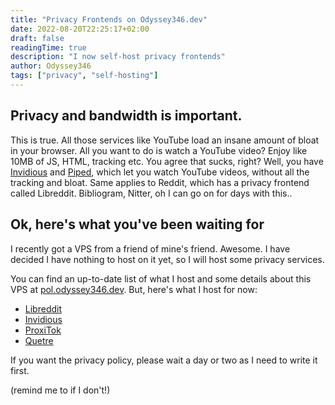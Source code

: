 ```yaml
---
title: "Privacy Frontends on Odyssey346.dev"
date: 2022-08-20T22:25:17+02:00
draft: false
readingTime: true
description: "I now self-host privacy frontends"
author: Odyssey346
tags: ["privacy", "self-hosting"]
---
```

## Privacy and bandwidth is important.
This is true. All those services like YouTube load an insane amount of bloat in your browser. All you want to do is watch a YouTube video? Enjoy like 10MB of JS, HTML, tracking etc. You agree that sucks, right? Well, you have [Invidious](https://invidious.io) and [Piped](https://github.com/TeamPiped/piped), which let you watch YouTube videos, without all the tracking and bloat. Same applies to Reddit, which has a privacy frontend called Libreddit. Bibliogram, Nitter, oh I can go on for days with this..

## Ok, here's what you've been waiting for

I recently got a VPS from a friend of mine's friend. Awesome. I have decided I have nothing to host on it yet, so I will host some privacy services.

You can find an up-to-date list of what I host and some details about this VPS at [pol.odyssey346.dev](https://pol.odyssey346.dev). But, here's what I host for now:

- [Libreddit](https://lr.odyssey346.dev)
- [Invidious](https://inv.odyssey346.dev)
- [ProxiTok](https://proxitok.odyssey346.dev)
- [Quetre](https://quetre.odyssey346.dev)

If you want the privacy policy, please wait a day or two as I need to write it first.

(remind me to if I don't!)
<script src="https://giscus.app/client.js"
        data-repo="Odyssey346/Odyssey346.github.io"
        data-repo-id="R_kgDOHZ_ETQ"
        data-category="General"
        data-category-id="DIC_kwDOHZ_ETc4CQ0mr"
        data-mapping="pathname"
        data-strict="0"
        data-reactions-enabled="1"
        data-emit-metadata="0"
        data-input-position="top"
        data-theme="dark_dimmed"
        data-lang="en"
        data-loading="lazy"
        crossorigin="anonymous"
        async>
</script>